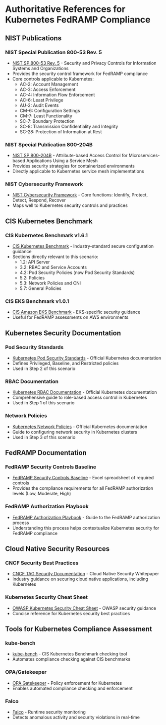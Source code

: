 # Authoritative References for Kubernetes FedRAMP Compliance

## NIST Publications

### NIST Special Publication 800-53 Rev. 5
- [NIST SP 800-53 Rev. 5](https://csrc.nist.gov/publications/detail/sp/800-53/rev-5/final) - Security and Privacy Controls for Information Systems and Organizations
- Provides the security control framework for FedRAMP compliance
- Core controls applicable to Kubernetes:
  - AC-2: Account Management
  - AC-3: Access Enforcement
  - AC-4: Information Flow Enforcement
  - AC-6: Least Privilege
  - AU-2: Audit Events
  - CM-6: Configuration Settings
  - CM-7: Least Functionality
  - SC-7: Boundary Protection
  - SC-8: Transmission Confidentiality and Integrity
  - SC-28: Protection of Information at Rest

### NIST Special Publication 800-204B
- [NIST SP 800-204B](https://csrc.nist.gov/publications/detail/sp/800-204b/final) - Attribute-based Access Control for Microservices-based Applications Using a Service Mesh
- Provides security strategies for containerized environments
- Directly applicable to Kubernetes service mesh implementations

### NIST Cybersecurity Framework
- [NIST Cybersecurity Framework](https://www.nist.gov/cyberframework) - Core functions: Identify, Protect, Detect, Respond, Recover
- Maps well to Kubernetes security controls and practices

## CIS Kubernetes Benchmark

### CIS Kubernetes Benchmark v1.6.1
- [CIS Kubernetes Benchmark](https://www.cisecurity.org/benchmark/kubernetes) - Industry-standard secure configuration guidance
- Sections directly relevant to this scenario:
  - 1.2: API Server
  - 3.2: RBAC and Service Accounts
  - 4.2: Pod Security Policies (now Pod Security Standards)
  - 5.2: Policies
  - 5.3: Network Policies and CNI
  - 5.7: General Policies

### CIS EKS Benchmark v1.0.1
- [CIS Amazon EKS Benchmark](https://www.cisecurity.org/benchmark/kubernetes) - EKS-specific security guidance
- Useful for FedRAMP assessments on AWS environments

## Kubernetes Security Documentation

### Pod Security Standards
- [Kubernetes Pod Security Standards](https://kubernetes.io/docs/concepts/security/pod-security-standards/) - Official Kubernetes documentation
- Defines Privileged, Baseline, and Restricted policies
- Used in Step 2 of this scenario

### RBAC Documentation
- [Kubernetes RBAC Documentation](https://kubernetes.io/docs/reference/access-authn-authz/rbac/) - Official Kubernetes documentation
- Comprehensive guide to role-based access control in Kubernetes
- Used in Step 1 of this scenario

### Network Policies
- [Kubernetes Network Policies](https://kubernetes.io/docs/concepts/services-networking/network-policies/) - Official Kubernetes documentation
- Guide to configuring network security in Kubernetes clusters
- Used in Step 3 of this scenario

## FedRAMP Documentation

### FedRAMP Security Controls Baseline
- [FedRAMP Security Controls Baseline](https://www.fedramp.gov/assets/resources/documents/FedRAMP_Security_Controls_Baseline.xlsx) - Excel spreadsheet of required controls
- Provides the compliance requirements for all FedRAMP authorization levels (Low, Moderate, High)

### FedRAMP Authorization Playbook
- [FedRAMP Authorization Playbook](https://www.fedramp.gov/assets/resources/documents/FedRAMP_Authorization_Playbook.pdf) - Guide to the FedRAMP authorization process
- Understanding this process helps contextualize Kubernetes security for FedRAMP compliance

## Cloud Native Security Resources

### CNCF Security Best Practices
- [CNCF TAG Security Documentation](https://github.com/cncf/tag-security/tree/main/security-whitepaper) - Cloud Native Security Whitepaper
- Industry guidance on securing cloud native applications, including Kubernetes

### Kubernetes Security Cheat Sheet
- [OWASP Kubernetes Security Cheat Sheet](https://cheatsheetseries.owasp.org/cheatsheets/Kubernetes_Security_Cheat_Sheet.html) - OWASP security guidance
- Concise reference for Kubernetes security best practices

## Tools for Kubernetes Compliance Assessment

### kube-bench
- [kube-bench](https://github.com/aquasecurity/kube-bench) - CIS Kubernetes Benchmark checking tool
- Automates compliance checking against CIS benchmarks

### OPA/Gatekeeper
- [OPA Gatekeeper](https://github.com/open-policy-agent/gatekeeper) - Policy enforcement for Kubernetes
- Enables automated compliance checking and enforcement

### Falco
- [Falco](https://falco.org/) - Runtime security monitoring
- Detects anomalous activity and security violations in real-time